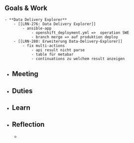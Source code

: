 ## Goals & Work
	- **Data Delivery Explorer**
		- [[LRN-276: Data Delivery Explorer]]
			- ansible-app
				- openshift_deployment.yml =>  operation SWE
				- branch merge => auf produktion deploy
		- [[LRN-280: Erweiterung Data-Delivery-Explorer]]
			- fix multi-actions
				- api result nicht parse
				- table für metabar
				- continuations zu welchem result anzeigen
- ## Meeting
- ## Duties
- ## Learn
- ## Reflection
	-